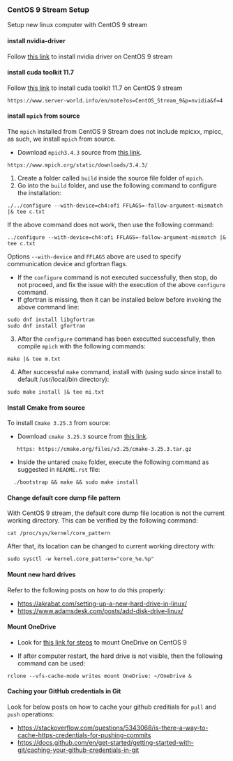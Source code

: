 ### CentOS 9 Stream Setup

Setup new linux computer with CentOS 9 stream


#### install nvidia-driver
Follow [this link](https://linuxhint.com/install-nvidia-drivers-centos/) to install nvidia driver on CentOS 9 stream


#### install cuda toolkit 11.7
Follow [this link](https://www.server-world.info/en/note?os=CentOS_Stream_9&p=nvidia&f=4) to install cuda toolkit 11.7 on CentOS 9 stream
```
https://www.server-world.info/en/note?os=CentOS_Stream_9&p=nvidia&f=4
```

#### install `mpich` from source
The `mpich` installed from CentOS 9 Stream does not include mpicxx, mpicc, as such, we install `mpich` from source.
- Download `mpich3.4.3` source from [this link](https://www.mpich.org/static/downloads/3.4.3/).
```
https://www.mpich.org/static/downloads/3.4.3/
```

1. Create a folder called `build` inside the source file folder of `mpich`.
2. Go into the `build` folder, and use the following command to configure the installation:
```
./../configure --with-device=ch4:ofi FFLAGS=-fallow-argument-mismatch |& tee c.txt
```
If the above command does not work, then use the following command:
```
../configure --with-device=ch4:ofi FFLAGS=-fallow-argument-mismatch |& tee c.txt
```
Options `--with-device` and `FFLAGS` above are used to specify communication device and gfortran flags.
- If the `configure` command is not executed successfully, then stop, do not proceed, and fix the issue with the execution of the above `configure` command.
- If gfortran is missing, then it can be installed below before invoking the above command line:
```
sudo dnf install libgfortran
sudo dnf install gfortran
```
3. After the `configure` command has been executted successfully, then compile `mpich` with the following commands:
```
make |& tee m.txt
```
4. After successful `make` command, install with (using sudo since install to default /usr/local/bin directory):

```
sudo make install |& tee mi.txt
```

#### Install Cmake from source
To install `Cmake 3.25.3` from source:
- Download `cmake 3.25.3` source from [this link](https://cmake.org/files/v3.25/cmake-3.25.3.tar.gz).
```
   https: https://cmake.org/files/v3.25/cmake-3.25.3.tar.gz
```
- Inside the untared `cmake` folder, execute the following command as suggested in `README.rst` file:
```
  ./bootstrap && make && sudo make install
```



#### Change default core dump file pattern
With CentOS 9 stream, the default core dump file location is not the current working directory. This can be
 verified by the following command:
```
cat /proc/sys/kernel/core_pattern
```
After that, its location can be changed to current working directory with:
```
sudo sysctl -w kernel.core_pattern="core_%e.%p"
```

#### Mount new hard drives
Refer to the following posts on how to do this properly:
- https://akrabat.com/setting-up-a-new-hard-drive-in-linux/
- https://www.adamsdesk.com/posts/add-disk-drive-linux/

#### Mount OneDrive
- Look for [this link for steps](https://kb.uconn.edu/space/IKB/26050527301/Setting+up+OneDrive+on+Linux) to mount OneDrive on CentOS 9


- If after computer restart, the hard drive is not visible, then the following command can be used:
```
rclone --vfs-cache-mode writes mount OneDrive: ~/OneDrive &
```

#### Caching your GitHub credentials in Git
Look for below posts on how to cache your github creditials for `pull` and `push` operations:
- https://stackoverflow.com/questions/5343068/is-there-a-way-to-cache-https-credentials-for-pushing-commits
- https://docs.github.com/en/get-started/getting-started-with-git/caching-your-github-credentials-in-git

